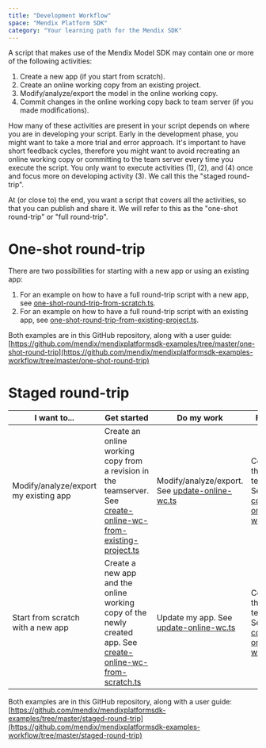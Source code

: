 ```yaml
---
title: "Development Workflow"
space: "Mendix Platform SDK"
category: "Your learning path for the Mendix SDK"
---
```

A script that makes use of the Mendix Model SDK may contain one or more of the following activities:

1.  Create a new app (if you start from scratch).
2.  Create an online working copy from an existing project.
3.  Modify/analyze/export the model in the online working copy.
4.  Commit changes in the online working copy back to team server (if you made modifications).

How many of these activities are present in your script depends on where you are in developing your script. Early in the development phase, you might want to take a more trial and error approach. It's important to have short feedback cycles, therefore you might want to avoid recreating an online working copy or committing to the team server every time you execute the script. You only want to execute activities (1), (2), and (4) once and focus more on developing activity (3). We call this the "staged round-trip".

At (or close to) the end, you want a script that covers all the activities, so that you can publish and share it. We will refer to this as the "one-shot round-trip" or "full round-trip".

# One-shot round-trip

There are two possibilities for starting with a new app or using an existing app:

1.  For an example on how to have a full round-trip script with a new app, see [one-shot-round-trip-from-scratch.ts](https://github.com/mendix/mendixplatformsdk-examples-workflow/blob/master/one-shot-round-trip/one-shot-round-trip-from-scratch.ts).
2.  For an example on how to have a full round-trip script with an existing app, see [one-shot-round-trip-from-existing-project.ts](https://github.com/mendix/mendixplatformsdk-examples-workflow/blob/master/one-shot-round-trip/one-shot-round-trip-from-existing-project.ts).

Both examples are in this GitHub repository, along with a user guide: [https://github.com/mendix/mendixplatformsdk-examples/tree/master/one-shot-round-trip](https://github.com/mendix/mendixplatformsdk-examples-workflow/tree/master/one-shot-round-trip)

# Staged round-trip

| I want to... | Get started | Do my work | Finish up |
| --- | --- | --- | --- |
| Modify/analyze/export my existing app | Create an online working copy from a revision in the teamserver. See [create-online-wc-from-existing-project.ts](https://github.com/mendix/mendixplatformsdk-examples-workflow/blob/master/staged-round-trip/create-online-wc-from-existing-project.ts) | Modify/analyze/export. See [update-online-wc.ts](https://github.com/mendix/mendixplatformsdk-examples-workflow/blob/master/staged-round-trip/update-online-wc.ts) | Commit to the teamserver. See [commit-online-wc.ts](https://github.com/mendix/mendixplatformsdk-examples-workflow/blob/master/staged-round-trip/commit-online-wc.ts) |
| Start from scratch with a new app | Create a new app and the online working copy of the newly created app. See [create-online-wc-from-scratch.ts](https://github.com/mendix/mendixplatformsdk-examples-workflow/blob/master/staged-round-trip/create-online-wc-from-scratch.ts) | Update my app. See [update-online-wc.ts](https://github.com/mendix/mendixplatformsdk-examples-workflow/blob/master/staged-round-trip/update-online-wc.ts) | Commit to the teamserver. See [commit-online-wc.ts](https://github.com/mendix/mendixplatformsdk-examples-workflow/blob/master/staged-round-trip/commit-online-wc.ts) |

Both examples are in this GitHub repository, along with a user guide: [https://github.com/mendix/mendixplatformsdk-examples/tree/master/staged-round-trip](https://github.com/mendix/mendixplatformsdk-examples-workflow/tree/master/staged-round-trip)
